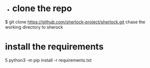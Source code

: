 - # clone the repo
$ git clone https://github.com/sherlock-project/sherlock.git
chase the working directory to sherock
# install the requirements
5 python3 -m pip install -r requirements.txt
